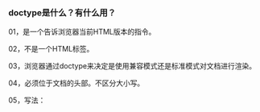 ### doctype是什么？有什么用？

01，是一个告诉浏览器当前HTML版本的指令。

02，不是一个HTML标签。

03，浏览器通过doctype来决定是使用兼容模式还是标准模式对文档进行渲染。

04，必须位于文档的头部。不区分大小写。

05，写法：

<!doctype html>

 